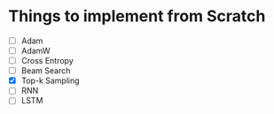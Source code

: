 # Things to implement from Scratch
 - [ ] Adam
 - [ ] AdamW
 - [ ] Cross Entropy
 - [ ] Beam Search
 - [x] Top-k Sampling
 - [ ] RNN
 - [ ] LSTM
